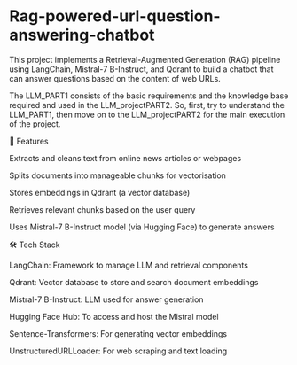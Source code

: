 # Rag-powered-url-question-answering-chatbot
This project implements a Retrieval-Augmented Generation (RAG) pipeline using LangChain, Mistral-7 B-Instruct, and Qdrant to build a chatbot that can answer questions based on the content of web URLs.

The LLM_PART1 consists of the basic requirements and the knowledge base required and used in the LLM_projectPART2. So, first, try to understand the LLM_PART1, then move on to the LLM_projectPART2 for the main execution of the project.

🚀 Features

Extracts and cleans text from online news articles or webpages

Splits documents into manageable chunks for vectorisation

Stores embeddings in Qdrant (a vector database)

Retrieves relevant chunks based on the user query

Uses Mistral-7 B-Instruct model (via Hugging Face) to generate answers

🛠️  Tech Stack

LangChain: Framework to manage LLM and retrieval components

Qdrant: Vector database to store and search document embeddings

Mistral-7 B-Instruct: LLM used for answer generation

Hugging Face Hub: To access and host the Mistral model

Sentence-Transformers: For generating vector embeddings

UnstructuredURLLoader: For web scraping and text loading


